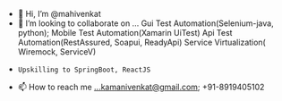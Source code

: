 - 👋 Hi, I’m @mahivenkat
- 💞️ I’m looking to collaborate on ... Gui Test Automation(Selenium-java, python); Mobile Test Automation(Xamarin UiTest) Api Test Automation(RestAssured, Soapui, ReadyApi)
      Service Virtualization( Wiremock, ServiceV)
-     Upskilling to SpringBoot, ReactJS
- 📫 How to reach me ...kamanivenkat@gmail.com; +91-8919405102

<!---
mahivenkat/mahivenkat is a ✨ special ✨ repository because its `README.md` (this file) appears on your GitHub profile.
You can click the Preview link to take a look at your changes.
--->
